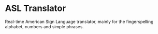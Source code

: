 # ASL Translator
Real-time American Sign Language translator, mainly for the fingerspelling alphabet, numbers and simple phrases.